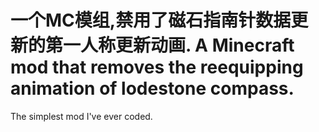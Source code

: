 # 一个MC模组,禁用了磁石指南针数据更新的第一人称更新动画. A Minecraft mod that removes the reequipping animation of lodestone compass.
The simplest mod I've ever coded.
